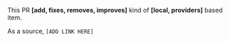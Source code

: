 This PR **\[add, fixes, removes, improves\]** kind of **\[local, providers\]** based item.

As a source, `[ADD LINK HERE]`
